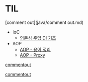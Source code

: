 # TIL

[1]: java/commentout.md	"test"



[comment out](java/comment out.md)



- IoC
  - [의존성 주입 DI 기초](https://github.com/cheese10yun/TIL/blob/master/Spring/IoC/DI-기초.md)
- AOP
  - [AOP - 용어 정리](https://github.com/cheese10yun/TIL/blob/master/Spring/aop/AOP-basic.md)
  - [AOP - Proxy](https://github.com/cheese10yun/TIL/blob/master/Spring/aop/AOP-proxiy.md)



[commentout](https://github.com/kwonohsun12/TIL/blob/0d9ba065183a0d3740df8bd15c6dc5abda6481b6/java/comment%20out.md)



[commentout](https://github.com/kwonohsun12/TIL/blob/0d9ba065183a0d3740df8bd15c6dc5abda6481b6/java/comment%20out.md)

